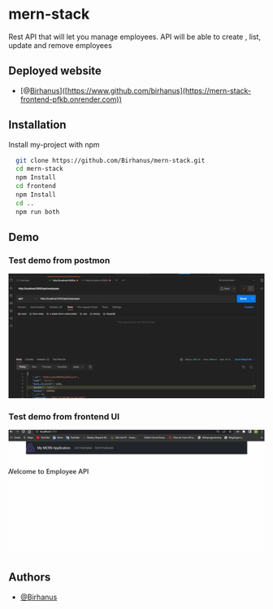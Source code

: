 
# mern-stack 

Rest API that will let you manage employees. API will be able to
create , list, update and remove employees

## Deployed website
- [@[Birhanus](https://mern-stack-frontend-pfkb.onrender.com)]([https://www.github.com/birhanus](https://mern-stack-frontend-pfkb.onrender.com))

## Installation

Install my-project with npm

```bash
  git clone https://github.com/Birhanus/mern-stack.git
  cd mern-stack
  npm Install
  cd frontend
  npm Install
  cd ..
  npm run both
```
    
## Demo

### Test demo from postmon
![ Demo](demo/employees.gif)

### Test demo from frontend UI
![ Demo](demo/frontend.gif)


## Authors

- [@Birhanus](https://www.github.com/birhanus)

